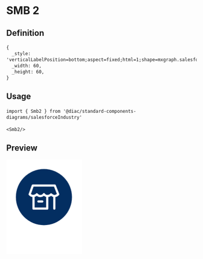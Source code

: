 # SMB 2

## Definition

```
{
  _style: 'verticalLabelPosition=bottom;aspect=fixed;html=1;shape=mxgraph.salesforce.smb2;',
  _width: 60,
  _height: 60,
}
```

## Usage

```
import { Smb2 } from '@diac/standard-components-diagrams/salesforceIndustry'

<Smb2/>
```

## Preview

<img src="./smb-2.png" width="200"/>
